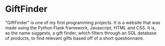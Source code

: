 # GiftFinder

"GiftFinder" is one of my first programming projects. It is a website that was made using the Python Flask framework, Javascript, HTML and CSS. 
It is, as the name suggests, a gift finder, which filters through an SQL database of products, to find relevant gifts based off of a short questionnaire.
